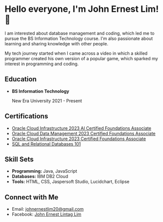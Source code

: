 # Hello everyone, I'm John Ernest Lim! 👋

I am interested about database management and coding, which led me to pursue the BS Information Technology course. I'm also passionate about learning and sharing knowledge with other people. 

My tech journey started when I came across a video in which a skilled programmer created his own version of a popular game, which sparked my interest in programming and coding.

## Education

- **BS Information Technology**

  New Era University
  2021 - Present

## Certifications

- [Oracle Cloud Infrastructure 2023 AI Certified Foundations Associate](https://catalog-education.oracle.com/pls/certview/sharebadge?id=1971C391843DB62AF00158E4E50B790D343847F2D836D38A142D1B143779C138)
- [Oracle Cloud Data Management 2023 Certified Foundations Associate](https://catalog-education.oracle.com/pls/certview/sharebadge?id=FEA8FEEBF858787015A25B5027FC91B6C2EA8E809492B2A3317C1D5B3735EB23)
- [Oracle Cloud Infrastructure 2023 Certified Foundations Associate](https://catalog-education.oracle.com/pls/certview/sharebadge?id=4054485013AABBFBEB11C27EDD1EB37D546AC5852AB4707C2C481B818167E65E)
- [SQL and Relational Databases 101](https://courses.cognitiveclass.ai/certificates/c51b1dba95bf4115a266da2dfe076054)

## Skill Sets

- **Programming:** Java, JavaScript
- **Databases:** IBM DB2 Cloud
- **Tools:** HTML, CSS, Jaspersoft Studio, Lucidchart, Eclipse

## Connect with Me

- Email: [johnernestlim20@gmail.com](mailto:johnernestlim20@gmail.com)
- Facebook: [John Ernest Lintag Lim](https://www.facebook.com/johnernest.lintag?mibextid=ZbWKwL)

<!--
**JohnErnestLim/JohnErnestLim** is a ✨ _special_ ✨ repository because its `README.md` (this file) appears on your GitHub profile.

Here are some ideas to get you started:

- 🔭 I’m currently working on ...
- 🌱 I’m currently learning ...
- 👯 I’m looking to collaborate on ...
- 🤔 I’m looking for help with ...
- 💬 Ask me about ...
- 📫 How to reach me: ...
- 😄 Pronouns: ...
- ⚡ Fun fact: ...
-->
